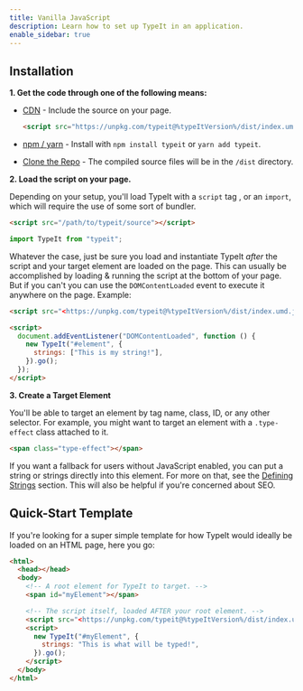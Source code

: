 ```yaml
---
title: Vanilla JavaScript
description: Learn how to set up TypeIt in an application.
enable_sidebar: true
---
```


## Installation

**1\. Get the code through one of the following means:**

- [CDN](https://unpkg.com/typeit) - Include the source on your page.

  ```html
  <script src="https://unpkg.com/typeit@%typeItVersion%/dist/index.umd.js"></script>
  ```

- [npm / yarn](https://www.npmjs.com/package/typeit) - Install with `npm install typeit` or `yarn add typeit`.

- [Clone the Repo](https://github.com/alexmacarthur/typeit) - The compiled source files will be in the `/dist` directory.

**2\. Load the script on your page.**

Depending on your setup, you'll load TypeIt with a `script` tag , or an `import`, which will require the use of some sort of bundler.

```html
<script src="/path/to/typeit/source"></script>
```

```javascript
import TypeIt from "typeit";
```

Whatever the case, just be sure you load and instantiate TypeIt _after_ the script and your target element are loaded on the page. This can usually be accomplished by loading & running the script at the bottom of your page. But if you can't you can use the `DOMContentLoaded` event to execute it anywhere on the page. Example:

```html
<script src="<https://unpkg.com/typeit@%typeItVersion%/dist/index.umd.js>"></script>

<script>
  document.addEventListener("DOMContentLoaded", function () {
    new TypeIt("#element", {
      strings: ["This is my string!"],
    }).go();
  });
</script>
```

**3\. Create a Target Element**

You'll be able to target an element by tag name, class, ID, or any other selector. For example, you might want to target an element with a `.type-effect` class attached to it.

```html
<span class="type-effect"></span>
```

If you want a fallback for users without JavaScript enabled, you can put a string or strings directly into this element. For more on that, see the [Defining Strings](#defining-strings) section. This will also be helpful if you're concerned about SEO.

## Quick-Start Template

If you're looking for a super simple template for how TypeIt would ideally be loaded on an HTML page, here you go:

```html
<html>
  <head></head>
  <body>
    <!-- A root element for TypeIt to target. -->
    <span id="myElement"></span>

    <!-- The script itself, loaded AFTER your root element. -->
    <script src="<https://unpkg.com/typeit@%typeItVersion%/dist/index.umd.js>"></script>
    <script>
      new TypeIt("#myElement", {
        strings: "This is what will be typed!",
      }).go();
    </script>
  </body>
</html>
```
